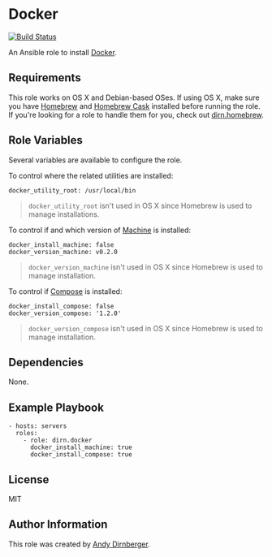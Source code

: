 Docker
======

[![Build Status](https://travis-ci.org/dirn/ansible-docker.svg?branch=master)](https://travis-ci.org/dirn/ansible-docker)

An Ansible role to install [Docker](https://www.docker.com/).

Requirements
------------

This role works on OS X and Debian-based OSes. If using OS X, make sure you have
[Homebrew](http://brew.sh/) and [Homebrew Cask](http://caskroom.io/) installed
before running the role. If you're looking for a role to handle them for you,
check out [dirn.homebrew](https://github.com/dirn/ansible-homebrew).

Role Variables
--------------

Several variables are available to configure the role.

To control where the related utilities are installed:

    docker_utility_root: /usr/local/bin

> `docker_utility_root` isn't used in OS X since Homebrew is used to manage
> installations.

To control if and which version of [Machine](https://github.com/docker/machine)
is installed:

    docker_install_machine: false
    docker_version_machine: v0.2.0

> `docker_version_machine` isn't used in OS X since Homebrew is used to manage
> installation.

To control if [Compose](https://github.com/docker/compose) is installed:

    docker_install_compose: false
    docker_version_compose: '1.2.0'

> `docker_version_compose` isn't used in OS X since Homebrew is used to manage
> installation.

Dependencies
------------

None.

Example Playbook
----------------

    - hosts: servers
      roles:
        - role: dirn.docker
          docker_install_machine: true
          docker_install_compose: true

License
-------

MIT

Author Information
------------------

This role was created by [Andy Dirnberger](https://github.com/dirn).
